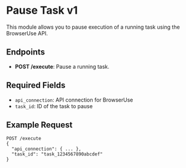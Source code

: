# Pause Task v1

This module allows you to pause execution of a running task using the BrowserUse API.

## Endpoints
- **POST /execute**: Pause a running task.

## Required Fields
- `api_connection`: API connection for BrowserUse
- `task_id`: ID of the task to pause

## Example Request
```
POST /execute
{
  "api_connection": { ... },
  "task_id": "task_1234567890abcdef"
}
```
